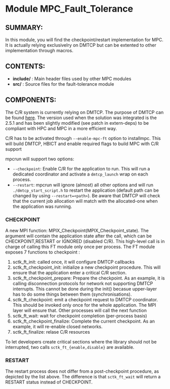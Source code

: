 Module MPC_Fault_Tolerance
==========================

SUMMARY:
--------

In this module, you will find the checkpoint/restart implementation for MPC.
It is actually relying exclusivelry on DMTCP but can be extented to other
implementation through macros.

CONTENTS:
---------
* **include/**  : Main header files used by other MPC modules
* **src/**      : Source files for the fault-tolerance module 

COMPONENTS:
-----------

The C/R system is currently relying on DMTCP. The purpose of DMTCP can be found
[here](http://dmtcp.sourceforge.net/). The version used when the solution was
integrated is the 2.5.1 and has been slightly modified (see patch in extern-deps) to
be compliant with HPC and MPC in a more efficient way.

C/R has to be activated through `--enable-mpc-ft` option to installmpc. This
will build DMTCP, HBICT and enable required flags to build MPC with C/R support

mpcrun will support two options:
* `--checkpoint`: Enable C/R for the application to run. This will run a
  dedicated coordinator and activate a `dmtcp_launch` wrap on each process.
* `--restart`: mpcrun will ignore (almost) all other options and will run
  `./dmtcp_start_script.h` to restart the application (default path can be
  changed by using `--restart=<path>`). Be aware that DMTCP will check that the
  current job allocation will match with the allocated-one when the application
  was running.

### CHECKPOINT

A new MPI function: MPIX_Checkpoint(MPIX_Checkpoint_state). The argument will
contain the application state after the call, which can be CHECKPOINT,RESTART or
IGNORED (disabled C/R). This high-level call is in charge of calling this FT
module only once per process. The FT module exposes 7 functions to checkpoint : 

1. sctk_ft_init: called once, it will configure DMTCP callbacks
2. sctk_ft_checkpoint_init: initialize a new checkpoint procedure. This will
   ensure that the application enter a critical C/R section.
3. sctk_ft_checkpoint_prepare: Prepare the checkpoint. As an example, it is
   calling disconnection protocols for network not supporting DMTCP interrupts.
   This cannot be done during the init() becasue upper-layer has to do some
   things between them (synchronisations).
4. sctk_ft_checkpoint: emit a checkpoint request to DMTCP coordinator. This
   should be invoked only once for the whole application. The MPI layer will
   ensure that. Other processes will call the next function
5. sctk_ft_wait: wait for checkpoint completion (per-process basis)
6. sctk_ft_checkpoint_finalize: Complete the current checkpoint. As an example,
   it will re-enable closed networks.
7. sctk_ft_finalize: relase C/R resources

To let developers create critical sections where the library should not be
interrupted, two calls `sctk_ft_{enable,disable}` are available.

### RESTART

The restart process does not differ from a post-checkpoint procedure, as
depicted by the list above. The difference is that `sctk_ft_wait` will return
a RESTART status instead of CHECKPOINT.

